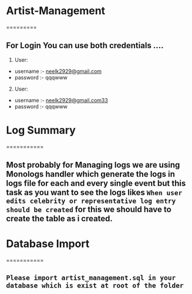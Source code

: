 # Artist-Management
=========

## For Login You can use both credentials ....

1. User:

  - username :- neelk2929@gmail.com
  - password :- qqqwww

2. User:

  - username :- neelk2929@gmail.com33
  - password :- qqqwww 


# Log Summary
===========

## Most probably for Managing logs we are using Monologs handler which generate the logs in logs file for each and every single event but this task as you want to see the logs likes `When user edits celebrity or representative log entry should be created` for this we should have to create the table as i created.

# Database Import
===========

## `Please import artist_management.sql in your database which is exist at root of the folder`
